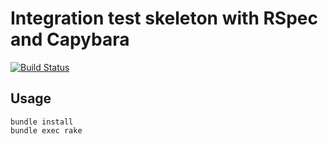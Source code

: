 # Integration test skeleton with RSpec and Capybara

[![Build Status](https://travis-ci.org/tsmsogn/integration-test-skeleton-with-rspec-and-capybara.svg?branch=master)](https://travis-ci.org/tsmsogn/integration-test-skeleton-with-rspec-and-capybara)

## Usage

```shell
bundle install
bundle exec rake
```
